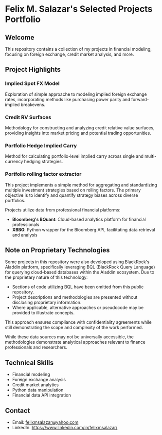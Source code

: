 # Felix M. Salazar's Selected Projects Portfolio

## Welcome

This repository contains a collection of my projects in financial modeling, focusing on foreign exchange, credit market analysis, and more.

## Project Highlights

### Implied Spot FX Model
Exploration of simple approache to modeling implied foreign exchange rates, incorporating methods like purchasing power parity and forward-implied breakevens.

### Credit RV Surfaces
Methodology for constructing and analyzing credit relative value surfaces, providing insights into market pricing and potential trading opportunities.

### Portfolio Hedge Implied Carry
Method for calculating portfolio-level implied carry across single and multi-currency hedging strategies.

### Portfolio rolling factor extractor
This project implements a simple method for aggregating and standardizing multiple investment strategies based on rolling factors. The primary objective is to identify and quantify strategy biases across diverse portfolios.

Projects utilize data from professional financial platforms:

- **Bloomberg's BQuant**: Cloud-based analytics platform for financial professionals
- **XBBG**: Python wrapper for the Bloomberg API, facilitating data retrieval and analysis

## Note on Proprietary Technologies

Some projects in this repository were also developed using BlackRock's Aladdin platform, specifically leveraging BQL (BlackRock Query Language) for querying cloud-based databases within the Aladdin ecosystem. Due to the proprietary nature of this technology:

- Sections of code utilizing BQL have been omitted from this public repository.
- Project descriptions and methodologies are presented without disclosing proprietary information.
- Where applicable, alternative approaches or pseudocode may be provided to illustrate concepts.

This approach ensures compliance with confidentiality agreements while still demonstrating the scope and complexity of the work performed.

While these data sources may not be universally accessible, the methodologies demonstrate analytical approaches relevant to finance professionals and researchers.

## Technical Skills

- Financial modeling
- Foreign exchange analysis
- Credit market analytics
- Python data manipulation
- Financial data API integration

## Contact

- Email: felixmsalazar@yahoo.com
- LinkedIn: https://www.linkedin.com/in/felixmsalazar/

